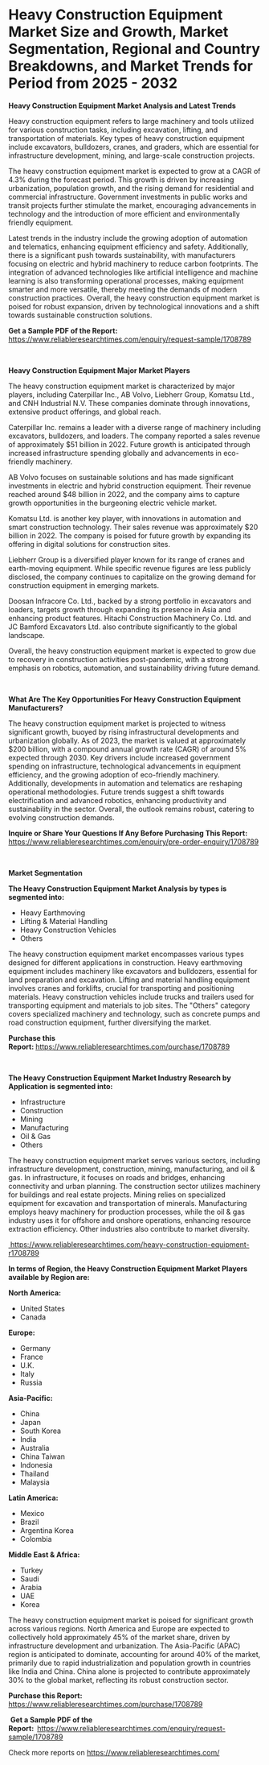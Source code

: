 <p><h1>Heavy Construction Equipment Market Size and Growth, Market Segmentation, Regional and Country Breakdowns, and Market Trends for Period from 2025 -  2032</h1></p><p><strong>Heavy Construction Equipment Market Analysis and Latest Trends</strong></p>
<p><p>Heavy construction equipment refers to large machinery and tools utilized for various construction tasks, including excavation, lifting, and transportation of materials. Key types of heavy construction equipment include excavators, bulldozers, cranes, and graders, which are essential for infrastructure development, mining, and large-scale construction projects.</p><p>The heavy construction equipment market is expected to grow at a CAGR of 4.3% during the forecast period. This growth is driven by increasing urbanization, population growth, and the rising demand for residential and commercial infrastructure. Government investments in public works and transit projects further stimulate the market, encouraging advancements in technology and the introduction of more efficient and environmentally friendly equipment.</p><p>Latest trends in the industry include the growing adoption of automation and telematics, enhancing equipment efficiency and safety. Additionally, there is a significant push towards sustainability, with manufacturers focusing on electric and hybrid machinery to reduce carbon footprints. The integration of advanced technologies like artificial intelligence and machine learning is also transforming operational processes, making equipment smarter and more versatile, thereby meeting the demands of modern construction practices. Overall, the heavy construction equipment market is poised for robust expansion, driven by technological innovations and a shift towards sustainable construction solutions.</p></p>
<p><strong>Get a Sample PDF of the Report:&nbsp;</strong> <a href="https://www.reliableresearchtimes.com/enquiry/request-sample/1708789?utm_campaign=2455&utm_medium=2&utm_source=Github&utm_content=ia&utm_term=19022025&utm_id=heavy-construction-equipment">https://www.reliableresearchtimes.com/enquiry/request-sample/1708789</a></p>
<p>&nbsp;</p>
<p><strong>Heavy Construction Equipment Major Market Players</strong></p>
<p><p>The heavy construction equipment market is characterized by major players, including Caterpillar Inc., AB Volvo, Liebherr Group, Komatsu Ltd., and CNH Industrial N.V. These companies dominate through innovations, extensive product offerings, and global reach.</p><p>Caterpillar Inc. remains a leader with a diverse range of machinery including excavators, bulldozers, and loaders. The company reported a sales revenue of approximately $51 billion in 2022. Future growth is anticipated through increased infrastructure spending globally and advancements in eco-friendly machinery.</p><p>AB Volvo focuses on sustainable solutions and has made significant investments in electric and hybrid construction equipment. Their revenue reached around $48 billion in 2022, and the company aims to capture growth opportunities in the burgeoning electric vehicle market.</p><p>Komatsu Ltd. is another key player, with innovations in automation and smart construction technology. Their sales revenue was approximately $20 billion in 2022. The company is poised for future growth by expanding its offering in digital solutions for construction sites.</p><p>Liebherr Group is a diversified player known for its range of cranes and earth-moving equipment. While specific revenue figures are less publicly disclosed, the company continues to capitalize on the growing demand for construction equipment in emerging markets.</p><p>Doosan Infracore Co. Ltd., backed by a strong portfolio in excavators and loaders, targets growth through expanding its presence in Asia and enhancing product features. Hitachi Construction Machinery Co. Ltd. and JC Bamford Excavators Ltd. also contribute significantly to the global landscape.</p><p>Overall, the heavy construction equipment market is expected to grow due to recovery in construction activities post-pandemic, with a strong emphasis on robotics, automation, and sustainability driving future demand.</p></p>
<p>&nbsp;</p>
<p><strong>What Are The Key Opportunities For Heavy Construction Equipment Manufacturers?</strong></p>
<p><p>The heavy construction equipment market is projected to witness significant growth, buoyed by rising infrastructural developments and urbanization globally. As of 2023, the market is valued at approximately $200 billion, with a compound annual growth rate (CAGR) of around 5% expected through 2030. Key drivers include increased government spending on infrastructure, technological advancements in equipment efficiency, and the growing adoption of eco-friendly machinery. Additionally, developments in automation and telematics are reshaping operational methodologies. Future trends suggest a shift towards electrification and advanced robotics, enhancing productivity and sustainability in the sector. Overall, the outlook remains robust, catering to evolving construction demands.</p></p>
<p><strong>Inquire or Share Your Questions If Any Before Purchasing This Report:</strong> <a href="https://www.reliableresearchtimes.com/enquiry/pre-order-enquiry/1708789?utm_campaign=2455&utm_medium=2&utm_source=Github&utm_content=ia&utm_term=19022025&utm_id=heavy-construction-equipment">https://www.reliableresearchtimes.com/enquiry/pre-order-enquiry/1708789</a></p>
<p>&nbsp;</p>
<p><strong>Market Segmentation</strong></p>
<p><strong>The Heavy Construction Equipment Market Analysis by types is segmented into:</strong></p>
<p><ul><li>Heavy Earthmoving</li><li>Lifting & Material Handling</li><li>Heavy Construction Vehicles</li><li>Others</li></ul></p>
<p><p>The heavy construction equipment market encompasses various types designed for different applications in construction. Heavy earthmoving equipment includes machinery like excavators and bulldozers, essential for land preparation and excavation. Lifting and material handling equipment involves cranes and forklifts, crucial for transporting and positioning materials. Heavy construction vehicles include trucks and trailers used for transporting equipment and materials to job sites. The "Others" category covers specialized machinery and technology, such as concrete pumps and road construction equipment, further diversifying the market.</p></p>
<p><strong>Purchase this Report:&nbsp;</strong><a href="https://www.reliableresearchtimes.com/purchase/1708789?utm_campaign=2455&utm_medium=2&utm_source=Github&utm_content=ia&utm_term=19022025&utm_id=heavy-construction-equipment">https://www.reliableresearchtimes.com/purchase/1708789</a></p>
<p>&nbsp;</p>
<p><strong>The Heavy Construction Equipment Market Industry Research by Application is segmented into:</strong></p>
<p><ul><li>Infrastructure</li><li>Construction</li><li>Mining</li><li>Manufacturing</li><li>Oil & Gas</li><li>Others</li></ul></p>
<p><p>The heavy construction equipment market serves various sectors, including infrastructure development, construction, mining, manufacturing, and oil & gas. In infrastructure, it focuses on roads and bridges, enhancing connectivity and urban planning. The construction sector utilizes machinery for buildings and real estate projects. Mining relies on specialized equipment for excavation and transportation of minerals. Manufacturing employs heavy machinery for production processes, while the oil & gas industry uses it for offshore and onshore operations, enhancing resource extraction efficiency. Other industries also contribute to market diversity.</p></p>
<p><a href="https://www.reliableresearchtimes.com/heavy-construction-equipment-r1708789?utm_campaign=2455&utm_medium=2&utm_source=Github&utm_content=ia&utm_term=19022025&utm_id=heavy-construction-equipment">&nbsp;https://www.reliableresearchtimes.com/heavy-construction-equipment-r1708789</a></p>
<p><strong>In terms of Region, the Heavy Construction Equipment Market Players available by Region are:</strong></p>
<p>
    <p> <strong> North America: </strong>
        <ul>
            <li>United States</li>
            <li>Canada</li>
        </ul>
        </p> 
    <p> <strong> Europe: </strong>
        <ul>
            <li>Germany</li>
            <li>France</li>
            <li>U.K.</li>
            <li>Italy</li>
            <li>Russia</li>
        </ul>
        </p> 
    <p> <strong> Asia-Pacific: </strong>
        <ul>
            <li>China</li>
            <li>Japan</li>
            <li>South Korea</li>
            <li>India</li>
            <li>Australia</li>
            <li>China Taiwan</li>
            <li>Indonesia</li>
            <li>Thailand</li>
            <li>Malaysia</li>
        </ul>
        </p> 
    <p> <strong> Latin America: </strong>
        <ul>
            <li>Mexico</li>
            <li>Brazil</li>
            <li>Argentina Korea</li>
            <li>Colombia</li>
        </ul>
        </p> 
    <p> <strong> Middle East & Africa: </strong>
        <ul>
            <li>Turkey</li>
            <li>Saudi</li>
            <li>Arabia</li>
            <li>UAE</li>
            <li>Korea</li>
        </ul>
    </p>
    </p>
<p><p>The heavy construction equipment market is poised for significant growth across various regions. North America and Europe are expected to collectively hold approximately 45% of the market share, driven by infrastructure development and urbanization. The Asia-Pacific (APAC) region is anticipated to dominate, accounting for around 40% of the market, primarily due to rapid industrialization and population growth in countries like India and China. China alone is projected to contribute approximately 30% to the global market, reflecting its robust construction sector.</p></p>
<p><strong>Purchase this Report: </strong><a href="https://www.reliableresearchtimes.com/purchase/1708789?utm_campaign=2455&utm_medium=2&utm_source=Github&utm_content=ia&utm_term=19022025&utm_id=heavy-construction-equipment">https://www.reliableresearchtimes.com/purchase/1708789</a></p>
<p>&nbsp;<strong>Get a Sample PDF of the Report:&nbsp;&nbsp;</strong><a href="https://www.reliableresearchtimes.com/enquiry/request-sample/1708789?utm_campaign=2455&utm_medium=2&utm_source=Github&utm_content=ia&utm_term=19022025&utm_id=heavy-construction-equipment">https://www.reliableresearchtimes.com/enquiry/request-sample/1708789</a></p>
<p><strong></strong></p>
<p>Check more reports on <a href="https://www.reliableresearchtimes.com/?utm_campaign=2455&utm_medium=2&utm_source=Github&utm_content=ia&utm_term=19022025&utm_id=heavy-construction-equipment">https://www.reliableresearchtimes.com/</a></p>